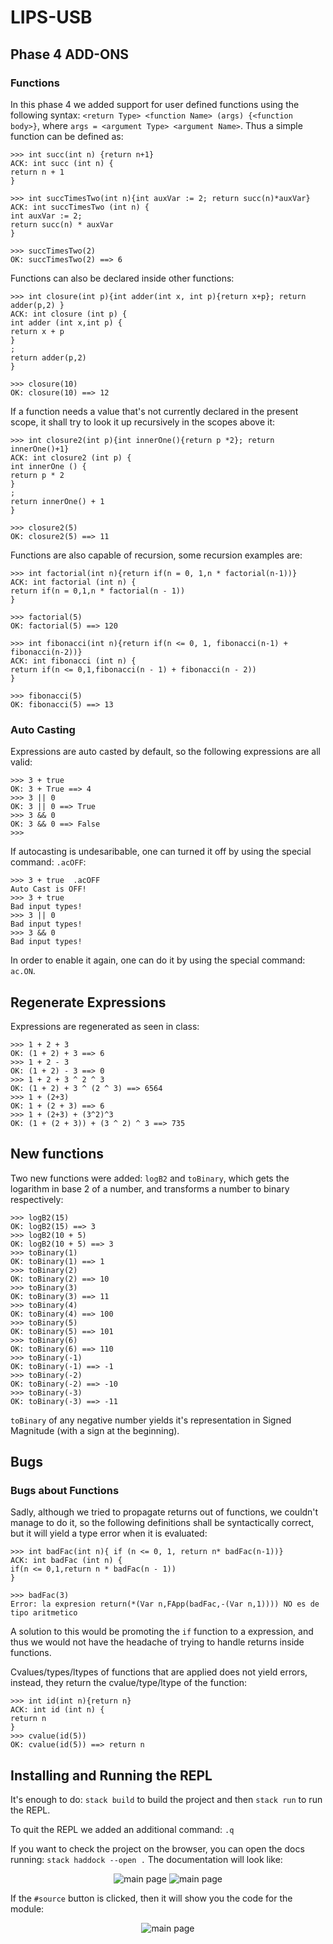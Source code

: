# LIPS-USB

## Phase 4 ADD-ONS

### Functions

In this phase 4 we added support for user defined functions using the following syntax: `<return Type> <function Name> (args) {<function body>}`, where `args = <argument Type> <argument Name>`. Thus a simple function can be defined as:


```
>>> int succ(int n) {return n+1}
ACK: int succ (int n) {
return n + 1
}

>>> int succTimesTwo(int n){int auxVar := 2; return succ(n)*auxVar}
ACK: int succTimesTwo (int n) {
int auxVar := 2;
return succ(n) * auxVar
}

>>> succTimesTwo(2)
OK: succTimesTwo(2) ==> 6
```


Functions can also be declared inside other functions:

```
>>> int closure(int p){int adder(int x, int p){return x+p}; return adder(p,2) }
ACK: int closure (int p) {
int adder (int x,int p) {
return x + p
}
;
return adder(p,2)
}

>>> closure(10)
OK: closure(10) ==> 12
```

If a function needs a value that's not currently declared in the present scope, it shall try to look it up
recursively in the scopes above it:

```
>>> int closure2(int p){int innerOne(){return p *2}; return innerOne()+1}
ACK: int closure2 (int p) {
int innerOne () {
return p * 2
}
;
return innerOne() + 1
}

>>> closure2(5)
OK: closure2(5) ==> 11
```

Functions are also capable of recursion, some recursion examples are:


```
>>> int factorial(int n){return if(n = 0, 1,n * factorial(n-1))}
ACK: int factorial (int n) {
return if(n = 0,1,n * factorial(n - 1))
}

>>> factorial(5)
OK: factorial(5) ==> 120

>>> int fibonacci(int n){return if(n <= 0, 1, fibonacci(n-1) + fibonacci(n-2))} 
ACK: int fibonacci (int n) {
return if(n <= 0,1,fibonacci(n - 1) + fibonacci(n - 2))
}

>>> fibonacci(5)
OK: fibonacci(5) ==> 13
```

### Auto Casting

Expressions are auto casted by default, so the following expressions are all valid:

```
>>> 3 + true       
OK: 3 + True ==> 4
>>> 3 || 0
OK: 3 || 0 ==> True
>>> 3 && 0 
OK: 3 && 0 ==> False
>>>
```

If autocasting is undesaribable, one can turned it off by using the special command: `.acOFF`:

```
>>> 3 + true  .acOFF
Auto Cast is OFF!
>>> 3 + true  
Bad input types!
>>> 3 || 0
Bad input types!
>>> 3 && 0
Bad input types!
```

In order to enable it again, one can do it by using the special command: `ac.ON`.

## Regenerate Expressions

Expressions are regenerated as seen in class:

```
>>> 1 + 2 + 3
OK: (1 + 2) + 3 ==> 6
>>> 1 + 2 - 3
OK: (1 + 2) - 3 ==> 0
>>> 1 + 2 + 3 ^ 2 ^ 3
OK: (1 + 2) + 3 ^ (2 ^ 3) ==> 6564
>>> 1 + (2+3)
OK: 1 + (2 + 3) ==> 6
>>> 1 + (2+3) + (3^2)^3
OK: (1 + (2 + 3)) + (3 ^ 2) ^ 3 ==> 735
```

## New functions

Two new functions were added: `logB2` and `toBinary`, which gets the logarithm in base 2 of a number, and transforms a number to binary respectively:


```
>>> logB2(15)
OK: logB2(15) ==> 3
>>> logB2(10 + 5) 
OK: logB2(10 + 5) ==> 3
>>> toBinary(1)
OK: toBinary(1) ==> 1
>>> toBinary(2)
OK: toBinary(2) ==> 10
>>> toBinary(3)
OK: toBinary(3) ==> 11
>>> toBinary(4)
OK: toBinary(4) ==> 100
>>> toBinary(5)
OK: toBinary(5) ==> 101
>>> toBinary(6)
OK: toBinary(6) ==> 110
>>> toBinary(-1)
OK: toBinary(-1) ==> -1
>>> toBinary(-2) 
OK: toBinary(-2) ==> -10
>>> toBinary(-3) 
OK: toBinary(-3) ==> -11
```
`toBinary` of any negative number yields it's representation in Signed Magnitude (with a sign at the beginning).

## Bugs 

### Bugs about Functions

Sadly, although we tried to propagate returns out of functions, we couldn't manage to do it, so 
the following definitions shall be syntactically correct, but it will yield a type error when it is
evaluated:

```
>>> int badFac(int n){ if (n <= 0, 1, return n* badFac(n-1))}  
ACK: int badFac (int n) {
if(n <= 0,1,return n * badFac(n - 1))
}

>>> badFac(3)
Error: la expresion return(*(Var n,FApp(badFac,-(Var n,1)))) NO es de tipo aritmetico
```

A solution to this would be promoting the `if` function to a expression, and thus we would not have the headache of
trying to handle returns inside functions.

Cvalues/types/ltypes of functions that are applied does not yield errors, instead, they return the cvalue/type/ltype of the function:

```
>>> int id(int n){return n}
ACK: int id (int n) {
return n
}
>>> cvalue(id(5))
OK: cvalue(id(5)) ==> return n
```


## Installing and Running the REPL

It's enough to do: `stack build` to build the project and then `stack run` to run the REPL.

To quit the REPL we added an additional command: `.q`

If you want to check the project on the browser, you can open the docs running: `stack haddock --open .` The documentation will look like:

<center>

![main page](/Imgs/haddock1.PNG)
![main page](/Imgs/haddock2.PNG)

</center>

If the `#source` button is clicked, then it will show you the code for the module:

<center>

![main page](/Imgs/haddock3.PNG)

</center>

